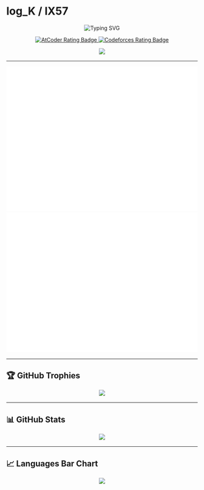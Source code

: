 # log_K / lX57

<p align="center">
  <img src="https://readme-typing-svg.herokuapp.com?font=Fira+Code&weight=500&size=22&pause=1000&center=true&vCenter=true&width=435&lines=Competitive+Programmer;Software+Engineer+in+training;C%2B%2B+%7C+Python+Lover" alt="Typing SVG" />
</p>

<p align="center">
  <a href="https://atcoder.jp/users/lX57">
    <img src="https://img.shields.io/endpoint?url=https%3A%2F%2Fatcoder-badges.now.sh%2Fapi%2Fatcoder%2Fjson%2FlX57" alt="AtCoder Rating Badge" />
  </a>
  <a href="https://codeforces.com/profile/log_K">
    <img src="https://img.shields.io/endpoint?url=https%3A%2F%2Fatcoder-badges.now.sh%2Fapi%2Fcodeforces%2Fjson%2Flog_K" alt="Codeforces Rating Badge" />
  </a>
</p>

<p align="center">
  <a href="https://logk-portfolio.vercel.app/">
    <img src="https://img.shields.io/badge/-My%20Portfolio-yellow?style=for-the-badge" />
  </a>
</p>

---

<!-- Metrics ダッシュボード -->
<p align="center">
  <img src="https://github.com/K-Yoshizawa/metrics/blob/master/github-metrics-1.svg" alt="GitHub Metrics" />
  <img src="https://github.com/K-Yoshizawa/metrics/blob/master/github-metrics-2.svg" alt="GitHub Metrics" />
</p>

---

## 🏆 GitHub Trophies

<p align="center">
  <img src="https://github-profile-trophy.vercel.app/?username=K-Yoshizawa&theme=onedark&column=4&margin-w=10&margin-h=15" />
</p>

---

## 📊 GitHub Stats

<p align="center">
  <img height="170px" src="https://github-readme-stats.vercel.app/api?username=K-Yoshizawa&count_private=true&show_icons=true&theme=dark" />
</p>

---

## 📈 Languages Bar Chart

<p align="center">
  <img height="170px" src="https://github-readme-stats.vercel.app/api/top-langs/?username=K-Yoshizawa&layout=compact&theme=dark" />
</p>

